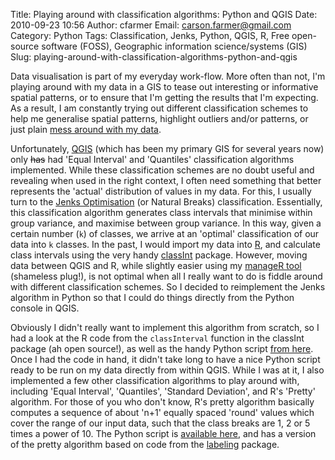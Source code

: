 Title: Playing around with classification algorithms: Python and QGIS
Date: 2010-09-23 10:56
Author: cfarmer
Email: carson.farmer@gmail.com
Category: Python
Tags: Classification, Jenks, Python, QGIS, R, Free open-source software (FOSS), Geographic information science/systems (GIS)
Slug: playing-around-with-classification-algorithms-python-and-qgis

Data visualisation is part of my everyday work-flow. More often than
not, I'm playing around with my data in a GIS to tease out interesting
or informative spatial patterns, or to ensure that I'm getting the
results that I'm expecting. As a result, I am constantly trying out
different classification schemes to help me generalise spatial patterns,
highlight outliers and/or patterns, or just plain [mess around with my
data][].
<!--more-->

Unfortunately, [QGIS][] (which has been my primary GIS for several years
now) only <strike>has</strike> had 'Equal Interval' and 'Quantiles' classification algorithms
implemented. While these classification schemes are no doubt useful and
revealing when used in the right context, I often need something that
better represents the 'actual' distribution of values in my data. For
this, I usually turn to the [Jenks Optimisation][] (or Natural Breaks)
classification. Essentially, this classification algorithm generates
class intervals that minimise within group variance, and maximise
between group variance. In this way, given a certain number (`k`) of
classes, we arrive at an 'optimal' classification of our data into `k`
classes. In the past, I would import my data into [R][], and calculate
class intervals using the very handy [classInt][] package. However,
moving data between QGIS and R, while slightly easier using my [manageR
tool][] (shameless plug!), is not optimal when all I really want to do
is fiddle around with different classification schemes. So I decided to
reimplement the Jenks algorithm in Python so that I could do things
directly from the Python console in QGIS.

Obviously I didn't really want to implement this algorithm from scratch,
so I had a look at the R code from the `classInterval` function in the
classInt package (ah open source!), as well as the handy Python script
[from here][]. Once I had the code in hand, it didn't take long to have
a nice Python script ready to be run on my data directly from within
QGIS. While I was at it, I also implemented a few other classification
algorithms to play around with, including 'Equal Interval', 'Quantiles',
'Standard Deviation', and R's 'Pretty' algorithm. For those of you who
don't know, R's pretty algorithm basically computes a sequence of about
'n+1' equally spaced 'round' values which cover the range of our input
data, such that the class breaks are 1, 2 or 5 times a power of 10. The
Python script is [available here][], and has a version of the pretty
algorithm based on code from the [labeling][] package.

[mess around with my data]: http://www.markmonmonier.com/how_to_lie_with_maps_14880.htm
[QGIS]: http://www.qgis.org/
[Jenks Optimisation]: http://en.wikipedia.org/wiki/Jenks_Natural_Breaks_Optimization
[R]: http://www.r-project.org/
[classInt]: http://cran.r-project.org/web/packages/classInt/index.html
[manageR tool]: http://code.google.com/p/ftools-qgis/
[from here]: http://danieljlewis.org/2010/06/07/jenks-natural-breaks-algorithm-in-python/
[available here]: |filename|/uploads/class_intervals.py
[labeling]: https://r-forge.r-project.org/projects/labeling/
